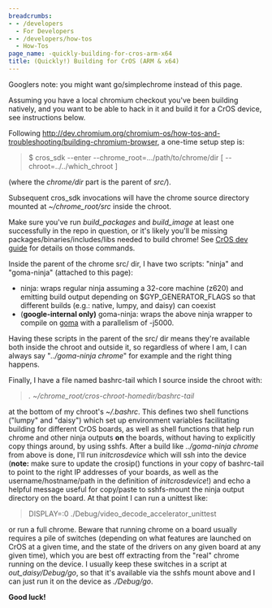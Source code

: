 ```yaml
---
breadcrumbs:
- - /developers
  - For Developers
- - /developers/how-tos
  - How-Tos
page_name: -quickly-building-for-cros-arm-x64
title: (Quickly!) Building for CrOS (ARM & x64)
---
```


Googlers note: you might want go/simplechrome instead of this page.

Assuming you have a local chromium checkout you've been building natively, and
you want to be able to hack in it and build it for a CrOS device, see
instructions below.

Following
<http://dev.chromium.org/chromium-os/how-tos-and-troubleshooting/building-chromium-browser>,
a one-time setup step is:
> $ cros_sdk --enter --chrome_root=.../path/to/chrome/dir \[
> --chroot=../../which_chroot \]

(where the *chrome/dir* part is the parent of *src/*).

Subsequent cros_sdk invocations will have the chrome source directory mounted at
*~/chrome_root/src* inside the chroot.

Make sure you've run *build_packages* and *build_image* at least one
successfully in the repo in question, or it's likely you'll be missing
packages/binaries/includes/libs needed to build chrome! See [CrOS dev
guide](/chromium-os/developer-guide) for details on those commands.

Inside the parent of the chrome src/ dir, I have two scripts: "ninja" and
"goma-ninja" (attached to this page):

*   ninja: wraps regular ninja assuming a 32-core machine (z620) and
            emitting build output depending on $GYP_GENERATOR_FLAGS so that
            different builds (e.g.: native, lumpy, and daisy) can coexist
*   (**google-internal only)** goma-ninja: wraps the above ninja wrapper
            to compile on [goma](http://go/ma) with a parallelism of -j5000.

Having these scripts in the parent of the src/ dir means they're available both
inside the chroot and outside it, so regardless of where I am, I can always say
"*../goma-ninja chrome*" for example and the right thing happens.

Finally, I have a file named bashrc-tail which I source inside the chroot with:

> *. ~/chrome_root/cros-chroot-homedir/bashrc-tail*

at the bottom of my chroot's *~/.bashrc*. This defines two shell functions
("lumpy" and "daisy") which set up environment variables facilitating building
for different CrOS boards, as well as shell functions that help run chrome and
other ninja outputs **on** the boards, without having to explicitly copy things
around, by using sshfs. After a build like *../goma-ninja chrome* from above is
done, I'll run *initcrosdevice* which will ssh into the device (**note:** make
sure to update the crosip() functions in your copy of bashrc-tail to point to
the right IP addresses of your boards, as well as the username/hostname/path in
the definition of *initcrosdevice*!) and echo a helpful message useful for
copy/paste to sshfs-mount the ninja output directory on the board. At that point
I can run a unittest like:

> DISPLAY=:0 ./Debug/video_decode_accelerator_unittest

or run a full chrome. Beware that running chrome on a board usually requires a
pile of switches (depending on what features are launched on CrOS at a given
time, and the state of the drivers on any given board at any given time), which
you are best off extracting from the "real" chrome running on the device. I
usually keep these switches in a script at *out_daisy/Debug/go*, so that it's
available via the sshfs mount above and I can just run it on the device as
*./Debug/go*.

**Good luck!**